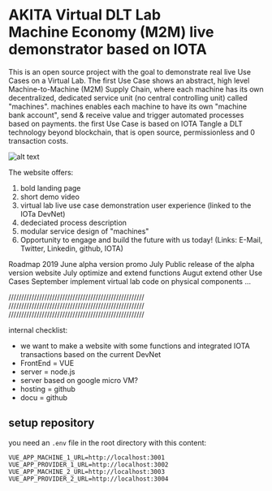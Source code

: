 # AKITA Virtual DLT Lab <br> Machine Economy (M2M) live demonstrator based on IOTA

This is an open source project with the goal to demonstrate real live Use Cases on a Virtual Lab.
The first Use Case shows an abstract, high level Machine-to-Machine (M2M) Supply Chain, where each machine has its own decentralized, dedicated service unit (no central controlling unit) called "machines".
machines enables each machine to have its own "machine bank account", send & receive value and trigger automated processes based on payments. the first Use Case is based on IOTA Tangle a DLT technology beyond blockchain, that is open source, permissionless and 0 transaction costs.

![alt text](https://github.com/machineeconomy/m2m.akitablock.io/blob/master/public/img/AKITA%20-%20Virtual%20Lab%20-%20M2M%20Supply%20Chain%20-%20landing%20page%20.png)

The website offers:
1. bold landing page
2. short demo video
3. virtual lab live use case demonstration user experience (linked to the IOTa DevNet)
4. dedeciated process description
5. modular service design of "machines"
6. Opportunity to engage and build the future with us today! (Links: E-Mail, Twitter, Linkedin, github, IOTA)

Roadmap 2019
June      alpha version promo
July      Public release of the alpha version website
July      optimize and extend functions
Augut     extend other Use Cases
September implement virtual lab code on physical components
...


/////////////////////////////////////////////////////
/////////////////////////////////////////////////////
/////////////////////////////////////////////////////

internal checklist:
- we want to make a website with some functions and integrated IOTA transactions based on the current DevNet
- FrontEnd = VUE
- server = node.js
- server based on google micro VM?
- hosting = github
- docu = github

## setup repository

you need an `.env` file in the root directory with this content:

```
VUE_APP_MACHINE_1_URL=http://localhost:3001
VUE_APP_PROVIDER_1_URL=http://localhost:3002
VUE_APP_MACHINE_2_URL=http://localhost:3003
VUE_APP_PROVIDER_2_URL=http://localhost:3004
```

